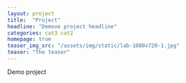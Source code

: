 ```yaml
---
layout: project
title:  "Project"
headline: "Demove project headline"
categories: cat3 cat2
homepage: true
teaser_img_src: "/assets/img/static/lab-1080x720-1.jpg"
teaser: "The teaser"
---
```


Demo project

